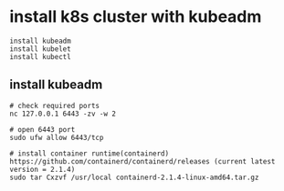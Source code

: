 # install k8s cluster with kubeadm
```
install kubeadm
install kubelet
install kubectl
```

## install kubeadm
```
# check required ports
nc 127.0.0.1 6443 -zv -w 2

# open 6443 port
sudo ufw allow 6443/tcp

# install container runtime(containerd)
https://github.com/containerd/containerd/releases (current latest version = 2.1.4)
sudo tar Cxzvf /usr/local containerd-2.1.4-linux-amd64.tar.gz 
```
